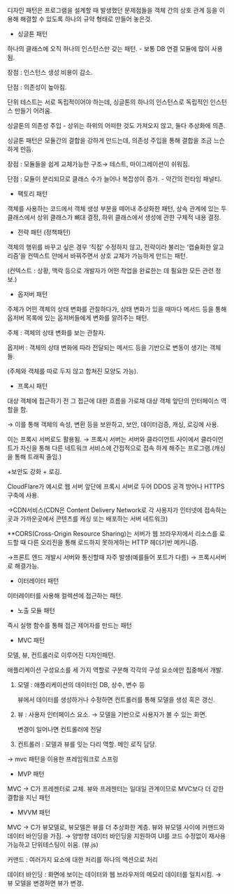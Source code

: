 디자인 패턴은 프로그램을 설계할 때 발생했던 문제점들을 객체 간의 상호 관계 등을 이용해 해결할 수 있도록 하나의 규약 형태로 만들어 놓은것.

- 싱글톤 패턴

하나의 클래스에 오직 하나의 인스턴스만 갖는 패턴. - 보통 DB 연결 모듈에 많이 사용됨.

장점 : 인스턴스 생성 비용이 감소.

단점 : 의존성이 높아짐.

단위 테스트는 서로 독립적이어야 하는데, 싱글톤의 하나의 인스턴스로 독립적인 인스턴스 만들기 어려움.

싱글톤의 의존성 주입 - 상위는 하위의 어떠한 것도 가져오지 않고, 둘다 추상화에 의존.

싱글톤 패턴은 모듈간의 결합을 강하게 만드는데, 의존성 주입을 통해 결합을 조금 느슨하게 만듬.

장점 : 모듈들을 쉽게 교체가능한 구조→ 테스트, 마이그레이션이 쉬워짐.

단점 : 모듈이 분리되므로 클래스 수가 늘어나 복잡성이 증가. - 약간의 런타임 패널티.

- 팩토리 패턴

객체를 사용하는 코드에서 객체 생성 부분을 떼어내 추상화한 패턴, 상속 관계에 있는 두 클래스에서 상위 클래스가 뼈대 결정, 하위 클래스에서 생성에 관한 구체적 내용 결정.

- 전략 패턴 (정책패턴)

객체의 행위를 바꾸고 싶은 경우 ‘직접’ 수정하지 않고, 전략이라 불리는 ‘캡슐화한 알고리즘’을 컨텍스트 안에서 바꿔주면서 상호 교체가 가능하게 만드는 패턴.

(컨텍스트 : 상황, 맥락 등으로 개발자가 어떤 작업을 완료한는 데 필요한 모든 관련 정보.)

- 옵저버 패턴

주체가 어떤 객체의 상태 변화를 관찰하다가, 상태 변화가 있을 때마다 메서드 등을 통해 옵저버 목록에 있는 옵저버들에게 변화를 알려주는 패턴.

주체 : 객체의 상태 변화를 보는 관찰자.

옵저버 : 객체의 상태 변화에 따라 전달되는 메서드 등을 기반으로 변동이 생기는 객체들.

(주체와 객체를 따로 두지 않고 합쳐진 모양도 가능).

- 프록시 패턴

대상 객체에 접근하기 전 그 접근에 대한 흐름을 가로채 대상 객체 앞단의 인터페이스 역할을 함.

→ 이를 통해 객체의 속성, 변환 등을 보완하고, 보안, 데이터검증, 캐싱, 로깅에 사용.

이는 프록시 서버로도 활용됨. → 프록시 서버는 서버와 클라이언트 사이에서 클라이언트가 자신을 통해 다른 네트워크 서비스에 간접적으로 접속 하게 해주는 프로그램.(캐싱을 통해 트래픽 줄임.)

+보안도 강화 + 로깅.

CloudFlare가 예시로 웹 서버 앞단에 프록시 서버로 두어 DDOS 공격 방어나 HTTPS 구축에 사용.

→CDN서비스(CDN은 Content Delivery Network로 각 사용자가 인터넷에 접속하는 곳과 가까운곳에서 콘텐츠를 캐싱 또는 배포하는 서버 네트워크)

**CORS(Cross-Origin Resource Sharing)는 서버가 웹 브라우저에서 리소스를 로드할 때 다른 오리진을 통해 로드하지 못하게하는 HTTP 헤더기반 메커니즘.

→프론트 엔드 개발시 서버와 통신할때 자주 발생(예를들어 포트가 다름) → 프록시서버로 해결가능.

 

- 이터레이터 패턴

이터레이터를 사용해 컬렉션에 접근하는 패턴.

- 노출 모듈 패턴

즉시 실행 함수를 통해 접근 제어자를 만드는 패턴

- MVC 패턴

모델, 뷰, 컨트롤러로 이루어진 디자인패턴.

애플리케이션 구성요소를 세 가지 역할로 구분해 각각의 구성 요소에만 집중해서 개발.

1. 모델 : 애플리케이션의 데이터인 DB, 상수, 변수 등
    
    뷰에서 데이터를 생성하거나 수정하면 컨트롤러를 통해 모델을 생성 혹은 갱신.
    
2. 뷰 : 사용자 인터페이스 요소. → 모델을 기반으로 사용자가 볼 수 있는 화면.
    
    변경이 일어나면 컨트롤러에 전달
    
3. 컨트롤러 : 모델과 뷰를 잇는 다리 역할. 메인 로직 담당.

→ mvc 패턴을 이용한 프레임워크로 스프링

- MVP 패턴

 MVC → C가 프레젠터로 교체. 뷰와 프레젠터는 일대일 관계이므로 MVC보다 더 강한 결합을 지닌 패턴

- MVVM 패턴

MVC → C가 뷰모델로, 뷰모델은 뷰를 더 추상화한 계층. 뷰와 뷰모델 사이에 커맨드와 데이터 바인딩을 가짐. → 양방향 데이터 바인딩을 지원하여 UI를 코드 수정없이 재사용 가능하고 단위테스팅이 쉬움.  (뷰.js)

커맨드 : 여러가지 요소에 대한 처리를 하나의 액션으로 처리

데이터 바인딩 : 화면에 보이는 데이터와 웹 브라우저의 메모리 데이터를 일치시킴. → 뷰 모델을 변경하면 뷰가 변경.
